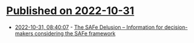 # [Published on 2022-10-31](index.md)

* [2022-10-31, 08:40:07](https://lobste.rs/s/asbowa/safe_delusion_information_for_decision) - [The SAFe Delusion – Information for decision-makers considering the SAFe framework](https://safedelusion.com)
